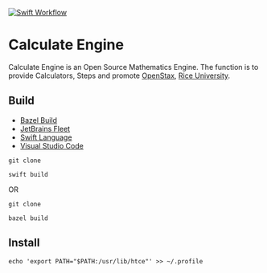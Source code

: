 [Bazel]:https://bazel.build/reference
[Fleet]: https://jetbrains.com/fleet/
[Rice]: https://rice.edu
[Stax]: https://openstax.org
[Swift]: https://swift.org/
[VSCode]: https://code.visualstudio.com/docs

[![Swift Workflow](https://github.com/HyaenaTechnologies/calculate_engine/actions/workflows/docker.yml/badge.svg)](https://github.com/HyaenaTechnologies/calculate_engine/actions/workflows/docker.yml)

# Calculate Engine

Calculate Engine is an Open Source Mathematics Engine. The function is to provide
Calculators, Steps and promote [OpenStax][Stax], [Rice University][Rice].

## Build

- [Bazel Build][Bazel]
- [JetBrains Fleet][Fleet] 
- [Swift Language][Swift]
- [Visual Studio Code][VSCode]

```shell
git clone

swift build
```

OR

```shell
git clone 

bazel build
```

## Install

```shell
echo 'export PATH="$PATH:/usr/lib/htce"' >> ~/.profile
```